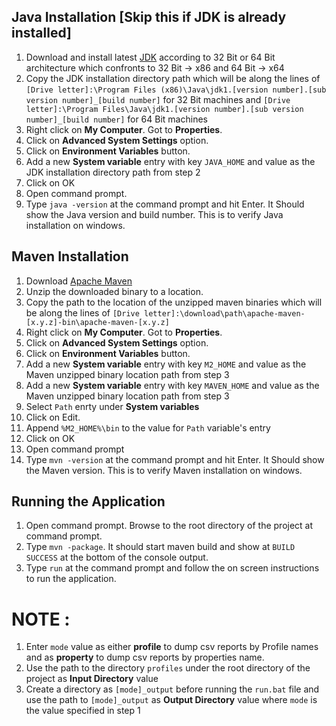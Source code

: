 ## Java Installation [Skip this if JDK is already installed]
1. Download and install latest [JDK](http://www.oracle.com/technetwork/java/javase/downloads/jdk8-downloads-2133151.html) according to 32 Bit or 64 Bit architecture which confronts to 32 Bit -> x86 and 64 Bit -> x64
2. Copy the JDK installation directory path which will be along the lines of `[Drive letter]:\Program Files (x86)\Java\jdk1.[version number].[sub version number]_[build number]` for 32 Bit machines and `[Drive letter]:\Program Files\Java\jdk1.[version number].[sub version number]_[build number]` for 64 Bit machines
3. Right click on **My Computer**. Got to **Properties**.
4. Click on **Advanced System Settings** option.
5. Click on **Environment Variables** button.
6. Add a new **System variable** entry with key `JAVA_HOME` and value as the JDK installation directory path from step 2
7. Click on OK
8. Open command prompt.
9. Type `java -version` at the command prompt and hit Enter. It Should show the Java version and build number. This is to verify Java installation on windows. 
	
## Maven Installation
1. Download [Apache Maven](http://www-us.apache.org/dist/maven/maven-3/3.5.0/binaries/apache-maven-3.5.0-bin.zip)
2. Unzip the downloaded binary to a location. 
3. Copy the path to the location of the unzipped maven binaries which will be along the lines of `[Drive letter]:\download\path\apache-maven-[x.y.z]-bin\apache-maven-[x.y.z]`
4. Right click on **My Computer**. Got to **Properties**.
5. Click on **Advanced System Settings** option.
6. Click on **Environment Variables** button.
7. Add a new **System variable** entry with key `M2_HOME` and value as the Maven unzipped binary location path from step 3
8. Add a new **System variable** entry with key `MAVEN_HOME` and value as the Maven unzipped binary location path from step 3
9. Select `Path` enrty under **System variables** 
10. Click on Edit.
11. Append `%M2_HOME%\bin` to the value for `Path` variable's entry
12. Click on OK
13. Open command prompt
14. Type `mvn -version` at the command prompt and hit Enter. It Should show the Maven version. This is to verify Maven installation on windows.

##  Running the Application
1. Open command prompt. Browse to the root directory of the project at command prompt. 
2. Type `mvn -package`. It should start maven build and show at `BUILD SUCCESS` at the bottom of the console output. 
3. Type `run` at the command prompt and follow the on screen instructions to run the application. 

# NOTE : 
1. Enter `mode` value as either **profile** to dump csv reports by Profile names and as **property** to dump csv reports by properties name.
1. Use the path to the directory `profiles` under the root directory of the project as **Input Directory** value
2. Create a directory as `[mode]_output` before running the `run.bat` file and use the path to `[mode]_output` as **Output Directory** value where `mode` is the value specified in step 1